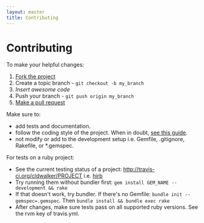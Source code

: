 ```yaml
---
layout: master
title: Contributing
---
```


Contributing
============

To make your helpful changes:

1. [Fork the project](http://help.github.com/fork-a-repo/)
2. Create a topic branch - `git checkout -b my_branch`
3. _Insert awesome code_
4. Push your branch - `git push origin my_branch`
5. [Make a pull request](http://help.github.com/send-pull-requests/)

Make sure to:
* add tests and documentation.
* follow the coding style of the project. When in doubt, [see this
  guide](https://github.com/chneukirchen/styleguide/blob/master/RUBY-STYLE).
* not modify or add to the development setup i.e. Gemfile, .gitignore,
  Rakefile, or \*.gemspec.

For tests on a ruby project:

* See the current testing status of a project: http://travis-ci.org/cldwalker/PROJECT i.e.
  [hirb](http://travis-ci.org/cldwalker/hirb)
* Try running them without bundler first: `gem install GEM_NAME --development && rake`
* If that doesn't work, try bundler. If there's no Gemfile: `bundle init --gemspec=.gemspec`. Then
  `bundle install && bundle exec rake`
* After changes, make sure tests pass on all supported ruby versions. See the rvm key of travis.yml.
